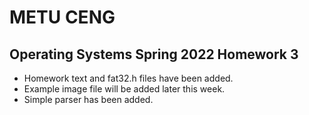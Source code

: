 # METU CENG 
## Operating Systems Spring 2022 Homework 3

- Homework text and fat32.h files have been added.
- Example image file will be added later this week.
- Simple parser has been added.
